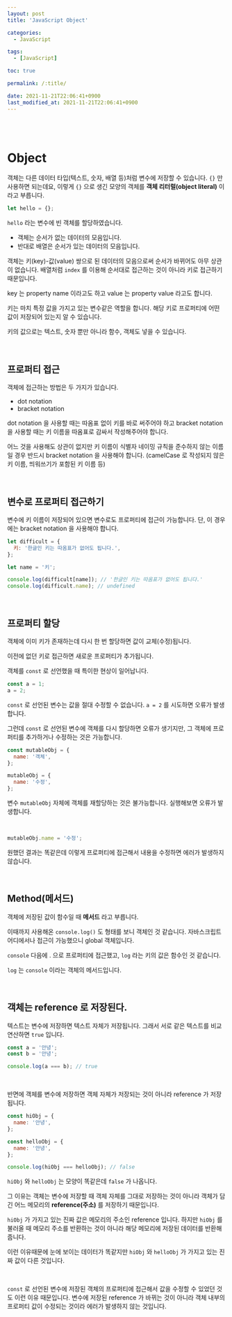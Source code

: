 ```yaml
---
layout: post
title: 'JavaScript Object'

categories:
  - JavaScript

tags:
  - [JavaScript]

toc: true

permalink: /:title/

date: 2021-11-21T22:06:41+0900
last_modified_at: 2021-11-21T22:06:41+0900
---
```


<br>
<br>

# Object

객체는 다른 데이터 타입(텍스트, 숫자, 배열 등)처럼 변수에 저장할 수 있습니다. `{}` 만 사용하면 되는데요, 이렇게 `{}` 으로 생긴 모양의 객체를 **객체 리터럴(object literal)** 이라고 부릅니다.

```javascript
let hello = {};
```

`hello` 라는 변수에 빈 객체를 할당하였습니다.

- 객체는 순서가 없는 데이터의 모음입니다.
- 반대로 배열은 순서가 있는 데이터의 모음입니다.

객체는 키(key)-값(value) 쌍으로 된 데이터의 모음으로써 순서가 바뀌어도 아무 상관이 없습니다. 배열처럼 `index` 를 이용해 순서대로 접근하는 것이 아니라 키로 접근하기 때문입니다.

key 는 property name 이라고도 하고 value 는 property value 라고도 합니다.

키는 마치 특정 값을 가지고 있는 변수같은 역할을 합니다. 해당 키로 프로퍼티에 어떤 값이 저장되어 있는지 알 수 있습니다.

키의 값으로는 텍스트, 숫자 뿐만 아니라 함수, 객체도 넣을 수 있습니다.

<br>

## 프로퍼티 접근

객체에 접근하는 방법은 두 가지가 있습니다.

- dot notation
- bracket notation

dot notation 을 사용할 때는 따옴표 없이 키를 바로 써주어야 하고 bracket notation 을 사용할 때는 키 이름을 따옴표로 감싸서 작성해주어야 합니다.

어느 것을 사용해도 상관이 없지만 키 이름이 식별자 네이밍 규칙을 준수하지 않는 이름일 경우 반드시 bracket notation 을 사용해야 합니다. (camelCase 로 작성되지 않은 키 이름, 띄워쓰기가 포함된 키 이름 등)

<br>

## 변수로 프로퍼티 접근하기

변수에 키 이름이 저장되어 있으면 변수로도 프로퍼티에 접근이 가능합니다. 단, 이 경우에는 bracket notation 을 사용해야 합니다.

```javascript
let difficult = {
  키: '한글인 키는 따옴표가 없어도 됩니다.',
};

let name = '키';

console.log(difficult[name]); // '한글인 키는 따옴표가 없어도 됩니다.'
console.log(difficult.name); // undefined
```

<br>

## 프로퍼티 할당

객체에 이미 키가 존재하는데 다시 한 번 할당하면 값이 교체(수정)됩니다.

이전에 없던 키로 접근하면 새로운 프로퍼티가 추가됩니다.

객체를 `const` 로 선언했을 때 특이한 현상이 일어납니다.

```javascript
const a = 1;
a = 2;
```

`const` 로 선언된 변수는 값을 절대 수정할 수 없습니다. `a = 2` 를 시도하면 오류가 발생합니다.

그런데 `const` 로 선언된 변수에 객체를 다시 할당하면 오류가 생기지만, 그 객체에 프로퍼티를 추가하거나 수정하는 것은 가능합니다.

```javascript
const mutableObj = {
  name: '객체',
};

mutableObj = {
  name: '수정',
};
```

변수 `mutableObj` 자체에 객체를 재할당하는 것은 불가능합니다. 실행해보면 오류가 발생합니다.

<br>

```javascript
mutableObj.name = '수정';
```

원했던 결과는 똑같은데 이렇게 프로퍼티에 접근해서 내용을 수정하면 에러가 발생하지 않습니다.

<br>

## Method(메서드)

객체에 저장된 값이 함수일 때 **메서드** 라고 부릅니다.

이때까지 사용해온 `console.log()` 도 형태를 보니 객체인 것 같습니다. 자바스크립트 어디에서나 접근이 가능했으니 global 객체입니다.

`console` 다음에 . 으로 프로퍼티에 접근했고, `log` 라는 키의 값은 함수인 것 같습니다.

`log` 는 `console` 이라는 객체의 메서드입니다.

<br>

## 객체는 reference 로 저장된다.

텍스트는 변수에 저장하면 텍스트 자체가 저장됩니다. 그래서 서로 같은 텍스트를 비교 연산하면 `true` 입니다.

```javascript
const a = '안녕';
const b = '안녕';

console.log(a === b); // true
```

<br>

반면에 객체를 변수에 저장하면 객체 자체가 저장되는 것이 아니라 reference 가 저장됩니다.

```javascript
const hiObj = {
  name: '안녕',
};

const helloObj = {
  name: '안녕',
};

console.log(hiObj === helloObj); // false
```

`hiObj` 와 `helloObj` 는 모양이 똑같은데 `false` 가 나옵니다.

그 이유는 객체는 변수에 저장할 때 객체 자체를 그대로 저장하는 것이 아니라 객체가 담긴 어느 메모리의 **reference(주소)** 를 저장하기 때문입니다.

`hiObj` 가 가지고 있는 진짜 값은 메모리의 주소인 reference 입니다. 하지만 `hiObj` 를 불러올 때 메모리 주소를 반환하는 것이 아니라 해당 메모리에 저장된 데이터를 반환해 줍니다.

이런 이유때문에 눈에 보이는 데이터가 똑같지만 `hiObj` 와 `helloObj` 가 가지고 있는 진짜 값이 다른 것입니다.

<br>

`const` 로 선언된 변수에 저장된 객체의 프로퍼티에 접근해서 값을 수정할 수 있었던 것도 이런 이유 때문입니다. 변수에 저장된 reference 가 바뀌는 것이 아니라 객체 내부의 프로퍼티 값이 수정되는 것이라 에러가 발생하지 않는 것입니다.
